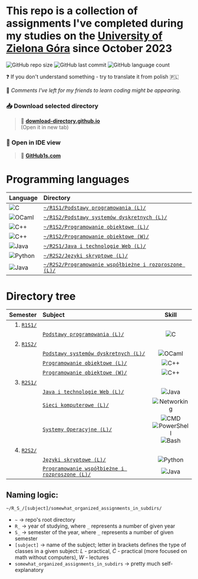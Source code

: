 # This repo is a collection of assignments I've completed during my studies on the [University of Zielona Góra](https://uz.zgora.pl/en/) since October 2023

![GitHub repo size](https://img.shields.io/github/repo-size/Guliveer/UZ?style=flat-square&label=Repo%20size&color=red)
![GitHub last commit](https://img.shields.io/github/last-commit/Guliveer/UZ?style=flat-square&label=Last%20commit&color=008F39)
![GitHub language count](https://img.shields.io/github/languages/count/Guliveer/UZ?style=flat-square&label=Languages%20used&color=mediumslateblue)

❓ If you don't understand something - try to translate it from polish 🇵🇱

📝 _Comments I've left for my friends to learn coding might be appearing._

### 📥 Download selected directory

> 🔗 [**download-directory.github.io**](https://download-directory.github.io)  
> (Open it in new tab)

### 📄 Open in IDE view

> 🔗 [**GitHub1s.com**](https://github1s.com/Guliveer/UZ)

# Programming languages

| Language                                                                                                 | Directory                                                                                                              |
| :------------------------------------------------------------------------------------------------------- | :--------------------------------------------------------------------------------------------------------------------- |
| ![C](https://img.shields.io/badge/C-FF318C?style=for-the-badge&logo=clion&logoColor=white)               | [`~/R1S1/Podstawy programowania (L)/`](<./R1S1/Podstawy%20programowania%20(L)/>)                                       |
| ![OCaml](https://img.shields.io/badge/OCaml-FC801D?style=for-the-badge&logo=ocaml&logoColor=white)       | [`~/R1S2/Podstawy systemów dyskretnych (L)/`](<./R1S2/Podstawy%20systemów%20dyskretnych%20(L)/>)                       |
| ![C++](https://img.shields.io/badge/C%2B%2B-21D789?style=for-the-badge&logo=clion&logoColor=white)       | [`~/R1S2/Programowanie obiektowe (L)/`](<./R1S2/Programowanie%20obiektowe%20(L)/>)                                     |
| ![C++](https://img.shields.io/badge/C%2B%2B-21D789?style=for-the-badge&logo=clion&logoColor=white)       | [`~/R1S2/Programowanie obiektowe (W)/`](<./R1S2/Programowanie%20obiektowe%20(W)/>)                                     |
| ![Java](https://img.shields.io/badge/Java-087CFA?style=for-the-badge&logo=intellij-idea&logoColor=white) | [`~/R2S1/Java i technologie Web (L)/`](<./R2S1/Java%20i%20technologie%20Web%20(L)/>)                                   |
| ![Python](https://img.shields.io/badge/Python-FCF84A?style=for-the-badge&logo=pycharm&logoColor=black)   | [`~/R2S2/Języki skryptowe (L)/`](<./R2S2/Języki%20skryptowe%20(L)/>)                                                   |
| ![Java](https://img.shields.io/badge/Java-087CFA?style=for-the-badge&logo=intellij-idea&logoColor=white) | [`~/R2S2/Programowanie współbieżne i rozproszone (L)/`](<./R2S2/Programowanie%20współbieżne%20i%20rozproszone%20(L)/>) |

# Directory tree

|              Semester | Subject                                                                                                         |                                                                                                                                Skill                                                                                                                                 |
| --------------------: | :-------------------------------------------------------------------------------------------------------------- | :------------------------------------------------------------------------------------------------------------------------------------------------------------------------------------------------------------------------------------------------------------------: |
| 1. [`R1S1/`](./R1S1/) |                                                                                                                 |                                                                                                                                                                                                                                                                      |
|                       | [`Podstawy programowania (L)/`](<./R1S1/Podstawy%20programowania%20(L)/>)                                       |                                                                                                ![C](https://img.shields.io/badge/C-FF318C?logo=clion&logoColor=white)                                                                                                |
| 2. [`R1S2/`](./R1S2/) |                                                                                                                 |                                                                                                                                                                                                                                                                      |
|                       | [`Podstawy systemów dyskretnych (L)/`](<./R1S2/Podstawy%20systemów%20dyskretnych%20(L)/>)                       |                                                                                            ![OCaml](https://img.shields.io/badge/OCaml-FC801D?logo=ocaml&logoColor=white)                                                                                            |
|                       | [`Programowanie obiektowe (L)/`](<./R1S2/Programowanie%20obiektowe%20(L)/>)                                     |                                                                                            ![C++](https://img.shields.io/badge/C%2B%2B-21D789?logo=clion&logoColor=white)                                                                                            |
|                       | [`Programowanie obiektowe (W)/`](<./R1S2/Programowanie%20obiektowe%20(W)/>)                                     |                                                                                            ![C++](https://img.shields.io/badge/C%2B%2B-21D789?logo=clion&logoColor=white)                                                                                            |
| 3. [`R2S1/`](./R2S1/) |                                                                                                                 |                                                                                                                                                                                                                                                                      |
|                       | [`Java i technologie Web (L)/`](<./R2S1/Java%20i%20technologie%20Web%20(L)/>)                                   |                                                                                         ![Java](https://img.shields.io/badge/Java-087CFA?logo=intellij-idea&logoColor=white)                                                                                         |
|                       | [`Sieci komputerowe (L)/`](<./R2S1/Sieci%20komputerowe%20(L)/>)                                                 |                                                                                       ![Networking](https://img.shields.io/badge/Networking-1BA0D7?logo=Cisco&logoColor=white)                                                                                       |
|                       | [`Systemy Operacyjne (L)/`](<./R2S1/Systemy%20Operacyjne%20(L)/>)                                               | ![CMD](https://img.shields.io/badge/CMD-black?logo=powershell&logoColor=white)<br/>![PowerShell](https://img.shields.io/badge/PowerShell-5391FE?logo=powershell&logoColor=white)<br/>![Bash](https://img.shields.io/badge/Bash-4EAA25?logo=gnu-bash&logoColor=white) |
| 4. [`R2S2/`](./R2S2/) |                                                                                                                 |                                                                                                                                                                                                                                                                      |
|                       | [`Języki skryptowe (L)/`](<./R2S2/Języki%20skryptowe%20(L)/>)                                                   |                                                                                          ![Python](https://img.shields.io/badge/Python-FCF84A?logo=pycharm&logoColor=black)                                                                                          |
|                       | [`Programowanie współbieżne i rozproszone (L)/`](<./R2S2/Programowanie%20współbieżne%20i%20rozproszone%20(L)/>) |                                                                                         ![Java](https://img.shields.io/badge/Java-087CFA?logo=intellij-idea&logoColor=white)                                                                                         |

## Naming logic:

```bash
~/R_S_/[subject]/somewhat_organized_assignments_in_subdirs/
```

- `~` -> repo's root directory
- `R_` -> year of studying, where `_` represents a number of given year
- `S_` -> semester of the year, where `_` represents a number of given semester
- `[subject]` -> name of the subject; letter in brackets defines the type of classes in a given subject: _L_ - practical, _Ć_ - practical (more focused on math without computers), _W_ - lectures
- `somewhat_organized_assignments_in_subdirs` -> pretty much self-explanatory
